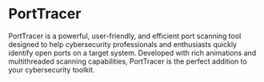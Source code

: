 # PortTracer
PortTracer is a powerful, user-friendly, and efficient port scanning tool designed to help cybersecurity professionals and enthusiasts quickly identify open ports on a target system. Developed with rich animations and multithreaded scanning capabilities, PortTracer is the perfect addition to your cybersecurity toolkit.
